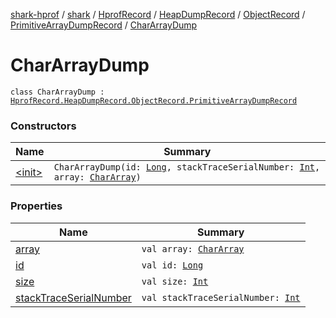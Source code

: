 [shark-hprof](../../../../../../index.md) / [shark](../../../../../index.md) / [HprofRecord](../../../../index.md) / [HeapDumpRecord](../../../index.md) / [ObjectRecord](../../index.md) / [PrimitiveArrayDumpRecord](../index.md) / [CharArrayDump](./index.md)

# CharArrayDump

`class CharArrayDump : `[`HprofRecord.HeapDumpRecord.ObjectRecord.PrimitiveArrayDumpRecord`](../index.md)

### Constructors

| Name | Summary |
|---|---|
| [&lt;init&gt;](-init-.md) | `CharArrayDump(id: `[`Long`](https://kotlinlang.org/api/latest/jvm/stdlib/kotlin/-long/index.html)`, stackTraceSerialNumber: `[`Int`](https://kotlinlang.org/api/latest/jvm/stdlib/kotlin/-int/index.html)`, array: `[`CharArray`](https://kotlinlang.org/api/latest/jvm/stdlib/kotlin/-char-array/index.html)`)` |

### Properties

| Name | Summary |
|---|---|
| [array](array.md) | `val array: `[`CharArray`](https://kotlinlang.org/api/latest/jvm/stdlib/kotlin/-char-array/index.html) |
| [id](id.md) | `val id: `[`Long`](https://kotlinlang.org/api/latest/jvm/stdlib/kotlin/-long/index.html) |
| [size](size.md) | `val size: `[`Int`](https://kotlinlang.org/api/latest/jvm/stdlib/kotlin/-int/index.html) |
| [stackTraceSerialNumber](stack-trace-serial-number.md) | `val stackTraceSerialNumber: `[`Int`](https://kotlinlang.org/api/latest/jvm/stdlib/kotlin/-int/index.html) |
